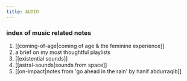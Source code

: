 ```yaml
---
title: AUDIO
---
```

### index of music related notes
1. [[coming-of-age|coming of age & the feminine experience]]
2. a brief on my most thoughtful playlists
3. [[existential sounds]]
4. [[astral-sounds|sounds from space]]
5. [[on-impact|notes from 'go ahead in the rain' by hanif abdurraqib]]
